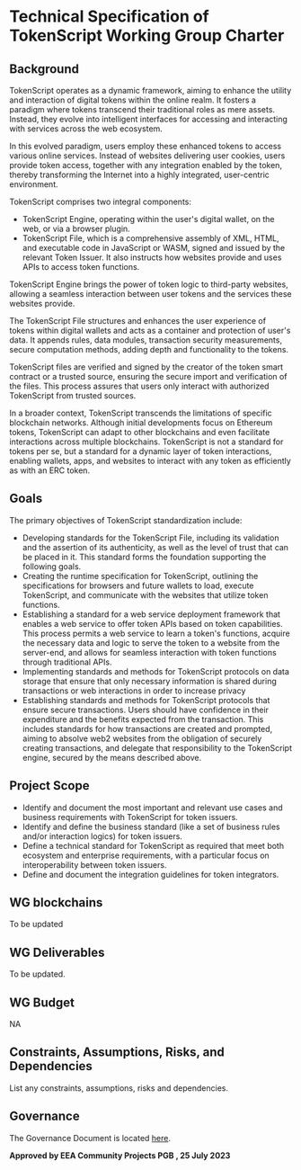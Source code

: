 # Technical Specification of TokenScript Working Group Charter

## Background

TokenScript operates as a dynamic framework, aiming to enhance the utility and interaction of digital tokens within the online realm. It fosters a paradigm where tokens transcend their traditional roles as mere assets. Instead, they evolve into intelligent interfaces for accessing and interacting with services across the web ecosystem.

In this evolved paradigm, users employ these enhanced tokens to access various online services. Instead of websites delivering user cookies, users provide token access, together with any integration enabled by the token, thereby transforming the Internet into a highly integrated, user-centric environment.

TokenScript comprises two integral components:

* TokenScript Engine, operating within the user's digital wallet, on the web, or via a browser plugin.
* TokenScript File, which is a comprehensive assembly of XML, HTML, and executable code in JavaScript or WASM, signed and issued by the relevant Token Issuer. It also instructs how websites provide and uses APIs to access token functions.

TokenScript Engine brings the power of token logic to third-party websites, allowing a seamless interaction between user tokens and the services these websites provide.

The TokenScript File structures and enhances the user experience of tokens within digital wallets and acts as a container and protection of user's data. It appends rules, data modules, transaction security measurements, secure computation methods, adding depth and functionality to the tokens. 

TokenScript files are verified and signed by the creator of the token smart contract or a trusted source, ensuring the secure import and verification of the files. This process assures that users only interact with authorized TokenScript from trusted sources.

In a broader context, TokenScript transcends the limitations of specific blockchain networks. Although initial developments focus on Ethereum tokens, TokenScript can adapt to other blockchains and even facilitate interactions across multiple blockchains. TokenScript is not a standard for tokens per se, but a standard for a dynamic layer of token interactions, enabling wallets, apps, and websites to interact with any token as efficiently as with an ERC token.

## Goals

The primary objectives of TokenScript standardization include:

* Developing standards for the TokenScript File, including its validation and the assertion of its authenticity, as well as the level of trust that can be placed in it. This standard forms the foundation supporting the following goals.
* Creating the runtime specification for TokenScript, outlining the specifications for browsers and future wallets to load, execute TokenScript, and communicate with the websites that utilize token functions.
* Establishing a standard for a web service deployment framework that enables a web service to offer token APIs based on token capabilities. This process permits a web service to learn a token's functions, acquire the necessary data and logic to serve the token to a website from the server-end, and allows for seamless interaction with token functions through traditional APIs.
* Implementing standards and methods for TokenScript protocols on data storage that ensure that only necessary information is shared during transactions or web interactions in order to increase privacy
* Establishing standards and methods for TokenScript protocols that ensure secure transactions. Users should have confidence in their expenditure and the benefits expected from the transaction. This includes standards for how transactions are created and prompted, aiming to absolve web2 websites from the obligation of securely creating transactions, and delegate that responsibility to the TokenScript engine, secured by the means described above.

## Project Scope

* Identify and document the most important and relevant use cases and business requirements with TokenScript for token issuers.
* Identify and define the business standard (like a set of business rules and/or interaction logics) for token issuers.
* Define a technical standard for TokenScript as required that meet both ecosystem and enterprise requirements, with a particular focus on interoperability between token issuers.
* Define and document the integration guidelines for token integrators.


## WG blockchains

To be updated


## WG Deliverables

To be updated.

## WG Budget

NA

## Constraints, Assumptions, Risks, and Dependencies

List any constraints, assumptions, risks and dependencies.

 
## Governance

The Governance Document is located [here](./GOVERNANCE.md).

**Approved by EEA Community Projects PGB , 25 July 2023**
